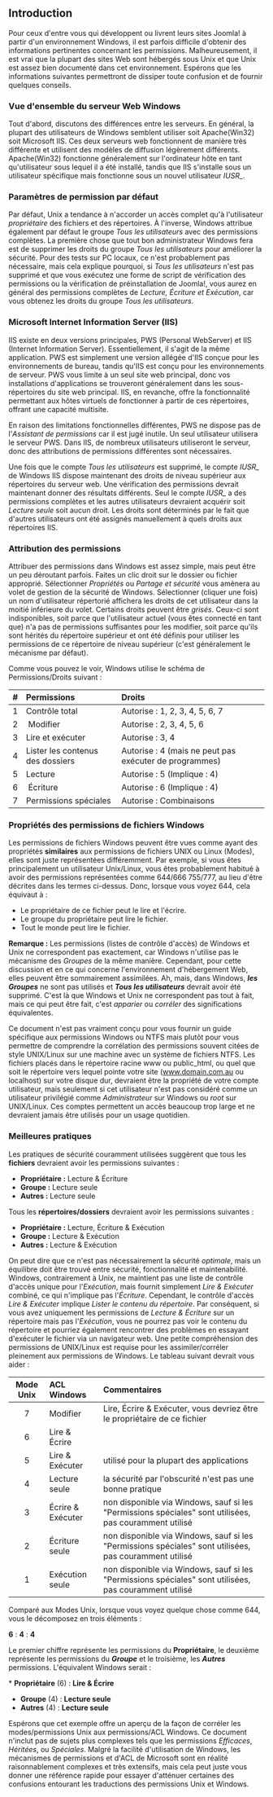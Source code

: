 <!-- Filename: How_do_Windows_file_permissions_work%3F / Display title: Permissions de fichiers Windows  -->

## Introduction

Pour ceux d'entre vous qui développent ou livrent leurs sites Joomla! à partir d'un environnement Windows, il est parfois difficile d'obtenir des informations pertinentes concernant les permissions. Malheureusement, il est vrai que la plupart des sites Web sont hébergés sous Unix et que Unix est assez bien documenté dans cet environnement. Espérons que les informations suivantes permettront de dissiper toute confusion et de fournir quelques conseils.

### Vue d'ensemble du serveur Web Windows

Tout d'abord, discutons des différences entre les serveurs. En général, la plupart des utilisateurs de Windows semblent utiliser soit Apache(Win32) soit Microsoft IIS. Ces deux serveurs web fonctionnent de manière très différente et utilisent des modèles de diffusion légèrement différents. Apache(Win32) fonctionne généralement sur l'ordinateur hôte en tant qu'utilisateur sous lequel il a été installé, tandis que IIS s'installe sous un utilisateur spécifique mais fonctionne sous un nouvel utilisateur *IUSR_*.

### Paramètres de permission par défaut

Par défaut, Unix a tendance à n'accorder un accès complet qu'à l'utilisateur *propriétaire* des fichiers et des répertoires. À l'inverse, Windows attribue également par défaut le groupe *Tous les utilisateurs* avec des permissions complètes. La première chose que tout bon administrateur Windows fera est de supprimer les droits du groupe *Tous les utilisateurs* pour améliorer la sécurité. Pour des tests sur PC locaux, ce n'est probablement pas nécessaire, mais cela explique pourquoi, si *Tous les utilisateurs* n'est pas supprimé et que vous exécutez une forme de script de vérification des permissions ou la vérification de préinstallation de Joomla!, vous aurez en général des permissions complètes de *Lecture, Écriture et Exécution*, car vous obtenez les droits du groupe *Tous les utilisateurs*.

### Microsoft Internet Information Server (IIS)

IIS existe en deux versions principales, PWS (Personal WebServer) et IIS (Internet Information Server). Essentiellement, il s'agit de la même application. PWS est simplement une version allégée d'IIS conçue pour les environnements de bureau, tandis qu'IIS est conçu pour les environnements de serveur. PWS vous limite à un seul site web principal, donc vos installations d'applications se trouveront généralement dans les sous-répertoires du site web principal. IIS, en revanche, offre la fonctionnalité permettant aux hôtes virtuels de fonctionner à partir de ces répertoires, offrant une capacité multisite.

En raison des limitations fonctionnelles différentes, PWS ne dispose pas de l'*Assistant de permissions* car il est jugé inutile. Un seul utilisateur utilisera le serveur PWS. Dans IIS, de nombreux utilisateurs utiliseront le serveur, donc des attributions de permissions différentes sont nécessaires.

Une fois que le compte *Tous les utilisateurs* est supprimé, le compte *IUSR_* de Windows IIS dispose maintenant des droits de niveau supérieur aux répertoires du serveur web. Une vérification des permissions devrait maintenant donner des résultats différents. Seul le compte *IUSR_* a des permissions complètes et les autres utilisateurs devraient acquérir soit *Lecture seule* soit aucun droit. Les droits sont déterminés par le fait que d'autres utilisateurs ont été assignés manuellement à quels droits aux répertoires IIS.

### Attribution des permissions

Attribuer des permissions dans Windows est assez simple, mais peut être un peu déroutant parfois. Faites un clic droit sur le dossier ou fichier approprié. Sélectionner *Propriétés* ou *Partage et sécurité* vous amènera au volet de gestion de la sécurité de Windows. Sélectionner (cliquer une fois) un nom d'utilisateur répertorié affichera les droits de cet utilisateur dans la moitié inférieure du volet. Certains droits peuvent être *grisés*. Ceux-ci sont indisponibles, soit parce que l'utilisateur actuel (vous êtes connecté en tant que) n'a pas de permissions suffisantes pour les modifier, soit parce qu'ils sont hérités du répertoire supérieur et ont été définis pour utiliser les permissions de ce répertoire de niveau supérieur (c'est généralement le mécanisme par défaut).

Comme vous pouvez le voir, Windows utilise le schéma de Permissions/Droits suivant :

| # | Permissions | Droits |
|:-----:|:----------|:---------|
| 1 | Contrôle total | Autorise : 1, 2, 3, 4, 5, 6, 7 |
| 2 | Modifier | Autorise : 2, 3, 4, 5, 6 |
| 3 | Lire et exécuter | Autorise : 3, 4 |
| 4 | Lister les contenus des dossiers | Autorise : 4 (mais ne peut pas exécuter de programmes) |
| 5 | Lecture | Autorise : 5 (Implique : 4) |
| 6 | Écriture | Autorise : 6 (Implique : 4) |
| 7 | Permissions spéciales | Autorise : Combinaisons |

### Propriétés des permissions de fichiers Windows

Les permissions de fichiers Windows peuvent être vues comme ayant des propriétés **similaires** aux permissions de fichiers UNIX ou Linux (Modes), elles sont juste représentées différemment. Par exemple, si vous êtes principalement un utilisateur Unix/Linux, vous êtes probablement habitué à avoir des permissions représentées comme 644/666 755/777, au lieu d'être décrites dans les termes ci-dessus. Donc, lorsque vous voyez 644, cela équivaut à :

* Le propriétaire de ce fichier peut le lire et l'écrire.
* Le groupe du propriétaire peut lire le fichier.
* Tout le monde peut lire le fichier.

**Remarque :** Les permissions (listes de contrôle d'accès) de Windows et Unix ne correspondent pas exactement, car Windows n'utilise pas le mécanisme des *Groupes* de la même manière. Cependant, pour cette discussion et en ce qui concerne l'environnement d'hébergement Web, elles peuvent être sommairement assimilées. Ah, mais, dans Windows, ***les Groupes*** ne sont pas utilisés et ***Tous les utilisateurs*** devrait avoir été supprimé. C'est là que Windows et Unix ne correspondent pas tout à fait, mais ce qui peut être fait, c'est *apparier* ou *corréler* des significations équivalentes.

Ce document n'est pas vraiment conçu pour vous fournir un guide spécifique aux permissions Windows ou NTFS mais plutôt pour vous permettre de comprendre la corrélation des permissions souvent citées de style UNIX/Linux sur une machine avec un système de fichiers NTFS. Les fichiers placés dans le répertoire racine www ou public_html, ou quel que soit le répertoire vers lequel pointe votre site (www.domain.com.au ou localhost) sur votre disque dur, devraient être la propriété de votre compte utilisateur, mais seulement si cet utilisateur n'est pas considéré comme un utilisateur privilégié comme *Administrateur* sur Windows ou *root* sur UNIX/Linux. Ces comptes permettent un accès beaucoup trop large et ne devraient jamais être utilisés pour un usage quotidien.

### Meilleures pratiques

Les pratiques de sécurité couramment utilisées suggèrent que tous les **fichiers** devraient avoir les permissions suivantes :

* **Propriétaire :** Lecture & Écriture
* **Groupe :** Lecture seule
* **Autres :** Lecture seule

Tous les **répertoires/dossiers** devraient avoir les permissions suivantes :

* **Propriétaire :** Lecture, Écriture & Exécution
* **Groupe :** Lecture & Exécution
* **Autres :** Lecture & Exécution

On peut dire que ce n'est pas nécessairement la sécurité *optimale*, mais un équilibre doit être trouvé entre sécurité, fonctionnalité et maintenabilité. Windows, contrairement à Unix, ne maintient pas une liste de contrôle d'accès unique pour l'*Exécution*, mais fournit simplement *Lire & Exécuter* combiné, ce qui n'implique pas l'*Écriture*. Cependant, le contrôle d'accès *Lire & Exécuter* implique *Lister le contenu du répertoire*. Par conséquent, si vous avez uniquement les permissions de *Lecture & Écriture* sur un répertoire mais pas l'*Exécution*, vous ne pourrez pas voir le contenu du répertoire et pourriez également rencontrer des problèmes en essayant d'exécuter le fichier via un navigateur web. Une petite compréhension des permissions de UNIX/Linux est requise pour les assimiler/corréler pleinement aux permissions de Windows. Le tableau suivant devrait vous aider :

| Mode Unix | ACL Windows | Commentaires |
|:-----:|:----------|:---------|
| 7 | Modifier | Lire, Écrire & Exécuter, vous devriez être le propriétaire de ce fichier |
| 6 | Lire & Écrire |  |
| 5 | Lire & Exécuter | utilisé pour la plupart des applications |
| 4 | Lecture seule | la sécurité par l'obscurité n'est pas une bonne pratique |
| 3 | Écrire & Exécuter | non disponible via Windows, sauf si les "Permissions spéciales" sont utilisées, pas couramment utilisé |
| 2 | Écriture seule | non disponible via Windows, sauf si les "Permissions spéciales" sont utilisées, pas couramment utilisé |
| 1 | Exécution seule | non disponible via Windows, sauf si les "Permissions spéciales" sont utilisées, pas couramment utilisé |

Comparé aux Modes Unix, lorsque vous voyez quelque chose comme 644, vous le décomposez en trois éléments :

**6** : **4** : **4**

Le premier chiffre représente les permissions du **Propriétaire**, le deuxième représente les permissions du ***Groupe*** et le troisième, les ***Autres*** permissions. L'équivalent Windows serait :

* **Propriétaire** (6) : **Lire & Écrire**
* **Groupe** (4) : **Lecture seule**
* **Autres** (4) : **Lecture seule**

Espérons que cet exemple offre un aperçu de la façon de corréler les modes/permissions Unix aux permissions/ACL Windows. Ce document n'inclut pas de sujets plus complexes tels que les permissions *Efficaces*, *Héritées*, ou *Spéciales*. Malgré la facilité d'utilisation de Windows, les mécanismes de permissions et d'ACL de Microsoft sont en réalité raisonnablement complexes et très extensifs, mais cela peut juste vous donner une référence rapide pour essayer d'atténuer certaines des confusions entourant les traductions des permissions Unix et Windows.

